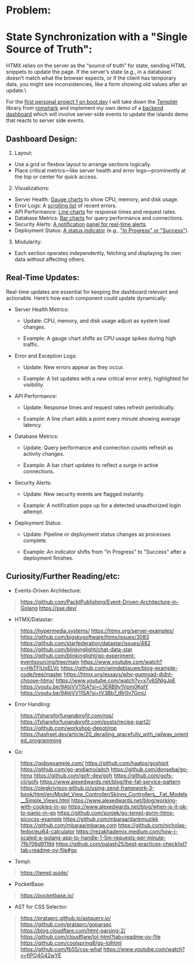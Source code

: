 # Problem:

# State Synchronization with a "Single Source of Truth":

HTMX relies on the server as the “source of truth” for state, sending HTML snippets to update the page. If the server’s state (e.g., in a database) doesn’t match what the browser expects, or if the client has temporary data, you might see inconsistencies, like a form showing old values after an update.\

For the [first personal project 1 on boot.dev](https://www.boot.dev/courses/build-personal-project-1) I will take down the [Templiér](https://github.com/romshark/templier) library from [romshark](https://github.com/romshark) and implement my own demo of a [backend dashboard](https://github.com/romshark/demo-islands/tree/main) which will involve server-side events to update the islands demo that reacts to server side events.

## Dashboard Design:

1. Layout:
 
 - Use a grid or flexbox layout to arrange sections logically.
 - Place critical metrics—like server health and error logs—prominently at the top or center for quick access.

2. Visualizations:

- Server Health: [Gauge charts](https://github.com/haiiaaa/chartjs-gauge) to show CPU, memory, and disk usage.
- Error Logs: A [scrolling list](https://htmx.docs-hub.com/examples/infinite-scroll/) of recent errors.
- API Performance: [Line charts](https://www.chartjs.org/docs/latest/charts/line.html) for response times and request rates.
- Database Metrics: [Bar charts](https://www.chartjs.org/docs/latest/charts/bar.html) for query performance and connections.
- Security Alerts: [A notification](https://medium.com/@oggy/building-a-simple-notification-system-with-golang-and-nats-bd8b0a5bf5bc) [panel for real-time alerts](https://themurph.hashnode.dev/go-beyond-the-basics-mastering-toast-notifications-with-go-and-htmx).
- Deployment Status: [A status indicator](https://github.com/mdwn/ghstatus) (e.g., ["In Progress" or "Success"](https://www.githubstatus.com/api/)).

3. Modularity:
- Each section operates independently, fetching and displaying its own data without affecting others.

## Real-Time Updates:

Real-time updates are essential for keeping the dashboard relevant and actionable. Here’s how each component could update dynamically:
- Server Health Metrics:
  - Update: CPU, memory, and disk usage adjust as system load changes.

  - Example: A gauge chart shifts as CPU usage spikes during high traffic.

- Error and Exception Logs:
  - Update: New errors appear as they occur.

  - Example: A list updates with a new critical error entry, highlighted for visibility.

- API Performance:
  - Update: Response times and request rates refresh periodically.

  - Example: A line chart adds a point every minute showing average latency.

- Database Metrics:
  - Update: Query performance and connection counts refresh as activity changes.

  - Example: A bar chart updates to reflect a surge in active connections.

- Security Alerts:
  - Update: New security events are flagged instantly.

  - Example: A notification pops up for a detected unauthorized login attempt.

- Deployment Status:
  - Update: Pipeline or deployment status changes as processes complete.

  - Example: An indicator shifts from "In Progress" to "Success" after a deployment finishes.

## Curiosity/Further Reading/etc:
- Events-Driven Architecture:
> https://github.com/PacktPublishing/Event-Driven-Architecture-in-Golang
> https://sse.dev/
- HTMX/Datastar:
> https://hypermedia.systems/
> https://htmx.org/server-examples/
> https://github.com/bigskysoftware/htmx/issues/3083
> https://github.com/starfederation/datastar/issues/482
> https://github.com/blinkinglight/chat-data-star
> https://github.com/blinkinglight/go-experiment-eventsourcing/tree/main
> https://www.youtube.com/watch?v=HbTFlUqELVc
> https://github.com/wimdeblauwe/blog-example-code/tree/master
> https://htmx.org/essays/why-gumroad-didnt-choose-htmx/
> https://www.youtube.com/watch?v=x7v6SNIgJpE
> https://youtu.be/9AtijVV11SA?si=c3ERB9v1Vpm0KqIY
> https://youtu.be/9AtijVV11SA?si=tV3Bb7_tRr0v7GmU
- Error Handling:
> https://fsharpforfunandprofit.com/rop/
> https://fsharpforfunandprofit.com/posts/recipe-part2/
> https://github.com/workshop-depot/rop
> https://hashset.dev/article/20_derailing_gracefully_with_railway_oriented_programming
- Go:
> https://gobyexample.com/
> https://github.com/haatos/goshipit
> https://github.com/go-andiamo/aitch
> https://github.com/donseba/go-htmx
> https://github.com/gofr-dev/gofr
> https://github.com/gofs-cli/gofs
> https://www.alexedwards.net/blog/the-fat-service-pattern
> https://olegkrivtsov.github.io/using-zend-framework-3-book/html/en/Model_View_Controller/Skinny_Controllers__Fat_Models__Simple_Views.html
> https://www.alexedwards.net/blog/working-with-cookies-in-go
> https://www.alexedwards.net/blog/when-is-it-ok-to-panic-in-go
> https://github.com/sonjek/go-templ-gorm-htmx-picocss-example
> https://github.com/mbaraa/dankmuzikk
> https://github.com/mbaraa/mbaraa.com
> https://github.com/nicholas-fedor/eui64-calculator
> https://rezakhademix.medium.com/how-i-scaled-a-golang-app-to-handle-1-5m-requests-per-minute-7fb706d9119d
> https://github.com/palash25/best-practices-checklist?tab=readme-ov-file#go
- Templ:
> https://templ.guide/
- PocketBase:
> https://pocketbase.io/
- AST for CSS Selector:
> https://prataprc.github.io/astquery.io/
> https://github.com/prataprc/goparsec
> https://blog.cloudflare.com/html-parsing-2/
> https://github.com/cloudflare/lol-html?tab=readme-ov-file
> https://github.com/coolspring8/go-lolhtml
> https://github.com/fb55/css-what
> https://www.youtube.com/watch?v=fIPO4G42wYE